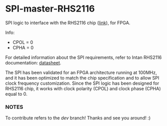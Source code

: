 # SPI-master-RHS2116
SPI logic to interface with the RHS2116 chip ([link](https://intantech.com/RHS_headstages.html?tabSelect=RHS32ch)), for FPGA. 

Info:
- CPOL = 0 
- CPHA = 0

For detailed information about the SPI requirements, refer to Intan RHS2116 documentation: [datasheet](https://intantech.com/downloads.html?tabSelect=Datasheets).
<br />

The SPI has been validated for an FPGA architecture running at 100MHz, and it has been optimized to match the chip specification and to allow SPI clock frequency customization. Since the SPI logic has been designed for RHS2116 chip, it works with clock polarity (CPOL) and clock phase (CPHA) equal to 0.
<br />

### NOTES
To contribute refers to the *dev* branch! Thanks and see you around! :)
